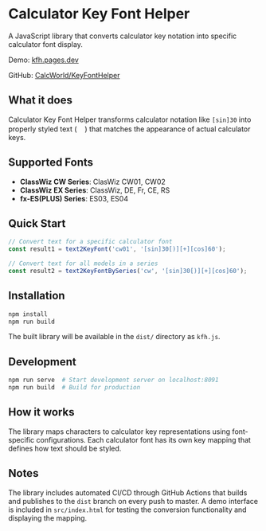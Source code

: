 # Calculator Key Font Helper

A JavaScript library that converts calculator key notation into specific calculator font display.

Demo: [kfh.pages.dev](https://kfh.pages.dev)

GitHub: [CalcWorld/KeyFontHelper](https://github.com/CalcWorld/KeyFontHelper)

## What it does

Calculator Key Font Helper transforms calculator notation like `[sin]30` into properly styled text (<img src="https://github.com/user-attachments/assets/8339dbb6-950a-4d49-b834-0ba08045c7fc" style="height: 1rem">) that matches the appearance of actual calculator keys.

## Supported Fonts

- **ClassWiz CW Series**: ClasWiz CW01, CW02
- **ClassWiz EX Series**: ClassWiz, DE, Fr, CE, RS
- **fx-ES(PLUS) Series**: ES03, ES04

## Quick Start

```javascript
// Convert text for a specific calculator font
const result1 = text2KeyFont('cw01', '[sin]30[)][+][cos]60');

// Convert text for all models in a series
const result2 = text2KeyFontBySeries('cw', '[sin]30[)][+][cos]60');
```

## Installation

```bash
npm install
npm run build
```

The built library will be available in the `dist/` directory as `kfh.js`.

## Development

```bash
npm run serve  # Start development server on localhost:8091
npm run build  # Build for production
```

## How it works

The library maps characters to calculator key representations using font-specific configurations. Each calculator font has its own key mapping that defines how text should be styled.

## Notes

The library includes automated CI/CD through GitHub Actions that builds and publishes to the `dist` branch on every push to master. A demo interface is included in `src/index.html` for testing the conversion functionality and displaying the mapping.
